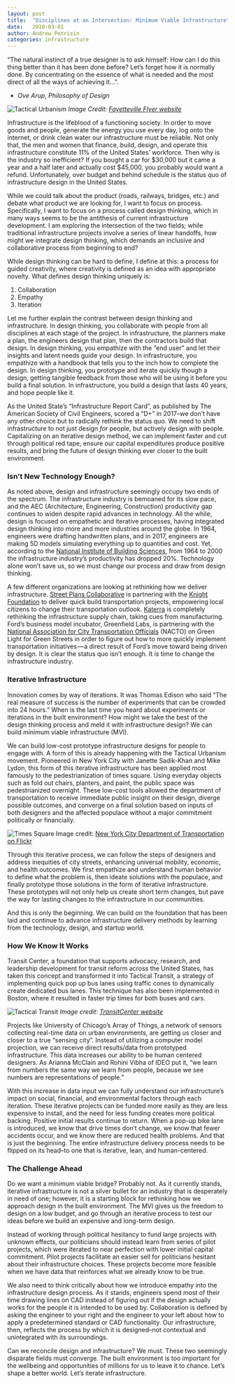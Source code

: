 ```yaml
---
layout: post
title:  "Disciplines at an Intersection: Minimum Viable Infrastructure"
date:   2018-03-01
author: Andrew Petrisin
categories: infrastructure
---
```


“The natural instinct of a true designer is to ask himself: How can I do this thing better than it has been done before? Let’s forget how it is normally done. By concentrating on the essence of what is needed and the most direct of all the ways of achieving it…”.

- *Ove Arup, Philosophy of Design*
<!--more-->

![Tactical Urbanism](/images/tactical_urbanism.jpg)
*Image Credit: [Fayetteville Flyer website](https://www.fayettevilleflyer.com/2016/06/16/fayetteville-one-of-six-u-s-cities-selected-for-tactical-urbanism-project/)*

Infrastructure is the lifeblood of a functioning society. In order to move goods and people, generate the energy you use every day, log onto the internet, or drink clean water our infrastructure must be reliable. Not only that, the men and women that finance, build, design, and operate this infrastructure constitute 11% of the United States’ workforce. Then why is the industry so inefficient? If you bought a car for $30,000 but it came a year and a half later and actually cost $45,000, you probably would want a refund. Unfortunately, over budget and behind schedule is the status quo of infrastructure design in the United States.

While we could talk about the product (roads, railways, bridges, etc.) and debate what product we are looking for, I want to focus on process. Specifically, I want to focus on a process called design thinking, which in many ways seems to be the antithesis of current infrastructure development. I am exploring the intersection of the two fields; while traditional infrastructure projects involve a series of linear handoffs, how might we integrate design thinking, which demands an inclusive and collaborative process from beginning to end?

While design thinking can be hard to define, I define at this: a process for guided creativity, where creativity is defined as an idea with appropriate novelty. What defines design thinking uniquely is:

1. Collaboration
2. Empathy
3. Iteration

Let me further explain the contrast between design thinking and infrastructure. In design thinking, you collaborate with people from all disciplines at each stage of the project. In infrastructure, the planners make a plan, the engineers design that plan, then the contractors build that design. In design thinking, you empathize with the “end user” and let their insights and latent needs guide your design. In infrastructure, you empathize with a handbook that tells you to the inch how to complete the design. In design thinking, you prototype and iterate quickly though a design, getting tangible feedback from those who will be using it before you build a final solution. In infrastructure, you build a design that lasts 40 years, and hope people like it.

As the United State’s “Infrastructure Report Card”, as published by The American Society of Civil Engineers, scored a “D+” in 2017–we don’t have any other choice but to radically rethink the status quo. We need to shift infrastructure to not just design *for* people, but actively design *with* people. Capitalizing on an iterative design method, we can implement faster and cut through political red tape, ensure our capital expenditures produce positive results, and bring the future of design thinking ever closer to the built environment.

### Isn’t New Technology Enough?

As noted above, design and infrastructure seemingly occupy two ends of the spectrum. The infrastructure industry is bemoaned for its slow pace, and the AEC (Architecture, Engineering, Construction) productivity gap continues to widen despite rapid advances in technology. All the while, design is focused on empathetic and iterative processes, having integrated design thinking into more and more industries around the globe. In 1964, engineers were drafting handwritten plans, and in 2017, engineers are making 5D models simulating everything up to quantities and cost. Yet, according to the [National Institute of Building Sciences](https://www.researchgate.net/figure/Labor-productivity-index-for-US-construction-industry-and-all-non-farm-industries-from_fig1_270049813), from 1964 to 2000 the infrastructure industry’s productivity has dropped 20%. Technology alone won’t save us, so we must change our process and draw from design thinking.

A few different organizations are looking at rethinking how we deliver infrastructure. [Street Plans Collaborative](http://www.street-plans.com/) is partnering with the [Knight Foundation](https://www.knightfoundation.org/) to deliver quick build transportation projects, empowering local citizens to change their transportation outlook. [Katerra](https://katerra.com/) is completely rethinking the infrastructure supply chain, taking cues from manufacturing. Ford’s business model incubator, Greenfield Labs, is partnering with the [National Association for City Transportation Officials](https://nacto.org/) (NACTO) on Green Light for Green Streets in order to figure out how to more quickly implement transportation initiatives — a direct result of Ford’s move toward being driven by design. It is clear the status quo isn’t enough. It is time to change the infrastructure industry.

### Iterative Infrastructure

Innovation comes by way of iterations. It was Thomas Edison who said “The real measure of success is the number of experiments that can be crowded into 24 hours.” When is the last time you heard about experiments or iterations in the built environment? How might we take the best of the design thinking process and meld it with infrastructure design? We can build minimum viable infrastructure (MVI).

We can build low-cost prototype infrastructure designs for people to engage with. A form of this is already happening with the Tactical Urbanism movement. Pioneered in New York City with Janette Sadik-Khan and Mike Lydon, this form of this iterative infrastructure has been applied most famously to the pedestrianization of times square. Using everyday objects such as fold out chairs, planters, and paint, the public space was pedestrianized overnight. These low-cost tools allowed the department of transportation to receive immediate public insight on their design, diverge possible outcomes, and converge on a final solution based on inputs of both designers and the affected populace without a major commitment politically or financially.

![Times Square](/images/nyc_dot_times_square.jpg)
Image credit: [New York City Department of Transportation on Flickr](https://flic.kr/p/eVuGg3)

Through this iterative process, we can follow the steps of designers and address inequities of city streets, enhancing universal mobility, economic, and health outcomes. We first empathize and understand human behavior to define what the problem is, then ideate solutions with the populace, and finally prototype those solutions in the form of iterative infrastructure. These prototypes will not only help us create short term changes, but pave the way for lasting changes to the infrastructure in our communities.

And this is only the beginning. We can build on the foundation that has been laid and continue to advance infrastructure delivery methods by learning from the technology, design, and startup world.

### How We Know It Works

Transit Center, a foundation that supports advocacy, research, and leadership development for transit reform across the United States, has taken this concept and transformed it into Tactical Transit, a strategy of implementing quick pop up bus lanes using traffic cones to dynamically create dedicated bus lanes. This technique has also been implemented in Boston, where it resulted in faster trip times for both buses and cars.


![Tactical Transit](/images/tactical_transit.jpg)
*Image credit: [TransitCenter website](http://transitcenter.org/2016/12/19/why-tactical-transit-is-the-next-big-thing/)*

Projects like University of Chicago’s Array of Things, a network of sensors collecting real-time data on urban environments, are getting us closer and closer to a true “sensing city”. Instead of utilizing a computer model projection, we can receive direct results/data from prototyped infrastructure. This data increases our ability to be human centered designers. As Arianna McClain and Rohini Vibha of IDEO put it, “we learn from numbers the same way we learn from people, because we see numbers are representations of people.”

With this increase in data input we can fully understand our infrastructure’s impact on social, financial, and environmental factors through each iteration. These iterative projects can be funded more easily as they are less expensive to install, and the need for less funding creates more political backing. Positive initial results continue to return. When a pop-up bike lane is introduced, we know that drive times don’t change, we know that fewer accidents occur, and we know there are reduced health problems. And that is just the beginning. The entire infrastructure delivery process needs to be flipped on its head–to one that is iterative, lean, and human-centered.

### The Challenge Ahead

Do we want a minimum viable bridge? Probably not. As it currently stands, iterative infrastructure is not a silver bullet for an industry that is desperately in need of one; however, it is a starting block for rethinking how we approach design in the built environment. The MVI gives us the freedom to design on a low budget, and go through an iterative process to test our ideas before we build an expensive and long-term design.

Instead of working through political hesitancy to fund large projects with unknown effects, our politicians should instead learn from series of pilot projects, which were iterated to near perfection with lower initial capital commitment. Pilot projects facilitate an easier sell for politicians hesitant about their infrastructure choices. These projects become more feasible when we have data that reinforces what we already know to be true.

We also need to think critically about how we introduce empathy into the infrastructure design process. As it stands, engineers spend most of their time drawing lines on CAD instead of figuring out if the design actually works for the people it is intended to be used by. Collaboration is defined by asking the engineer to your right and the engineer to your left about how to apply a predetermined standard or CAD functionality. Our infrastructure, then, reflects the process by which it is designed–not contextual and unintegrated with its surroundings.

Can we reconcile design and infrastructure? We must. These two seemingly disparate fields must converge. The built environment is too important for the wellbeing and opportunities of millions for us to leave it to chance. Let’s shape a better world. Let’s iterate infrastructure.
